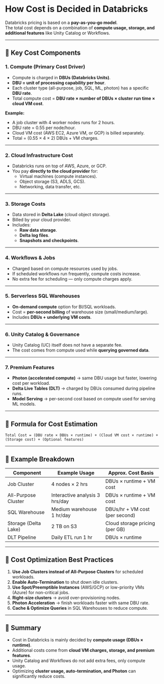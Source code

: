 # How Cost is Decided in Databricks

Databricks pricing is based on a **pay-as-you-go model**.  
The total cost depends on a combination of **compute usage, storage, and additional features** like Unity Catalog or Workflows.  

---

## 🔹 Key Cost Components

### 1. **Compute (Primary Cost Driver)**
- Compute is charged in **DBUs (Databricks Units)**.
- **DBU = unit of processing capability per hour**.
- Each cluster type (all-purpose, job, SQL, ML, photon) has a specific **DBU rate**.
- Total compute cost = **DBU rate × number of DBUs × cluster run time × cloud VM cost**.

**Example:**
- A job cluster with 4 worker nodes runs for 2 hours.  
- DBU rate = 0.55 per node/hour.  
- Cloud VM cost (AWS EC2, Azure VM, or GCP) is billed separately.  
- Total = (0.55 × 4 × 2) DBUs + VM charges.

---

### 2. **Cloud Infrastructure Cost**
- Databricks runs on top of AWS, Azure, or GCP.  
- You pay **directly to the cloud provider** for:
  - Virtual machines (compute instances).
  - Object storage (S3, ADLS, GCS).
  - Networking, data transfer, etc.

---

### 3. **Storage Costs**
- Data stored in **Delta Lake** (cloud object storage).  
- Billed by your cloud provider.  
- Includes:
  - **Raw data storage**.
  - **Delta log files**.
  - **Snapshots and checkpoints**.  

---

### 4. **Workflows & Jobs**
- Charged based on compute resources used by jobs.  
- If scheduled workflows run frequently, compute costs increase.  
- No extra fee for scheduling — only compute charges apply.

---

### 5. **Serverless SQL Warehouses**
- **On-demand compute** option for BI/SQL workloads.  
- Cost = **per-second billing** of warehouse size (small/medium/large).  
- Includes **DBUs + underlying VM costs**.  

---

### 6. **Unity Catalog & Governance**
- Unity Catalog (UC) itself does not have a separate fee.  
- The cost comes from compute used while **querying governed data**.  

---

### 7. **Premium Features**
- **Photon (accelerated compute)** → same DBU usage but faster, lowering cost per workload.  
- **Delta Live Tables (DLT)** → charged by DBUs consumed during pipeline runs.  
- **Model Serving** → per-second cost based on compute used for serving ML models.  

---

## 🔹 Formula for Cost Estimation

```
Total Cost = (DBU rate × DBUs × runtime) + (Cloud VM cost × runtime) + (Storage cost) + (Optional features)
```

---

## 🔹 Example Breakdown

| Component            | Example Usage                          | Approx. Cost Basis               |
|----------------------|----------------------------------------|----------------------------------|
| Job Cluster          | 4 nodes × 2 hrs                        | DBUs × runtime + VM cost         |
| All-Purpose Cluster  | Interactive analysis 3 hrs/day         | DBUs × runtime + VM cost         |
| SQL Warehouse        | Medium warehouse 1 hr/day              | DBUs/hr + VM cost (per second)   |
| Storage (Delta Lake) | 2 TB on S3                             | Cloud storage pricing (per GB)   |
| DLT Pipeline         | Daily ETL run 1 hr                     | DBUs × runtime                   |

---

## 🔹 Cost Optimization Best Practices

1. **Use Job Clusters instead of All-Purpose Clusters** for scheduled workloads.  
2. **Enable Auto-Termination** to shut down idle clusters.  
3. **Use Spot/Preemptible Instances** (AWS/GCP) or low-priority VMs (Azure) for non-critical jobs.  
4. **Right-size clusters** → avoid over-provisioning nodes.  
5. **Photon Acceleration** → finish workloads faster with same DBU rate.  
6. **Cache & Optimize Queries** in SQL Warehouses to reduce compute.  

---

## 🔹 Summary

- Cost in Databricks is mainly decided by **compute usage (DBUs × runtime)**.  
- Additional costs come from **cloud VM charges, storage, and premium features**.  
- Unity Catalog and Workflows do not add extra fees, only compute usage.  
- Optimizing **cluster usage, auto-termination, and Photon** can significantly reduce costs.  

